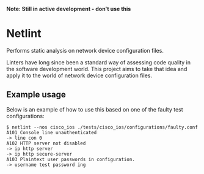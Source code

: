 **Note: Still in active development - don't use this**

# Netlint

Performs static analysis on network device configuration files.

Linters have long since been a standard way of assessing code quality
in the software development world. This project aims to take that idea
and apply it to the world of network device configuration files.

## Example usage

Below is an example of how to use this based on one of the faulty test
configurations:

```
$ netlint --nos cisco_ios ./tests/cisco_ios/configurations/faulty.conf
A101 Console line unauthenticated
-> line con 0
A102 HTTP server not disabled
-> ip http server
-> ip http secure-server
A103 Plaintext user passwords in configuration.
-> username test password ing
```